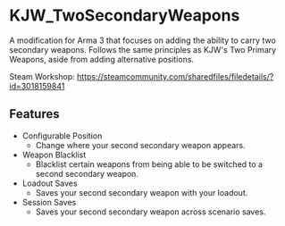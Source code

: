 # KJW_TwoSecondaryWeapons
A modification for Arma 3 that focuses on adding the ability to carry two secondary weapons. Follows the same principles as KJW's Two Primary Weapons, aside from adding alternative positions.

Steam Workshop: https://steamcommunity.com/sharedfiles/filedetails/?id=3018159841

## Features
- Configurable Position
  - Change where your second secondary weapon appears.
- Weapon Blacklist
  - Blacklist certain weapons from being able to be switched to a second secondary weapon.
- Loadout Saves
  - Saves your second secondary weapon with your loadout.
 - Session Saves
   - Saves your second secondary weapon across scenario saves.
